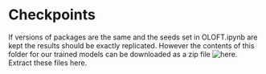 # Checkpoints
If versions of packages are the same and the seeds set in OLOFT.ipynb are kept the results should be exactly replicated. However the contents of this folder for our trained models can be downloaded as a zip file ![here](https://drive.google.com/file/d/1onLzn1LgTW80V_KX6AEgWY4J7blnWzho/view?usp=sharing). Extract these files here.